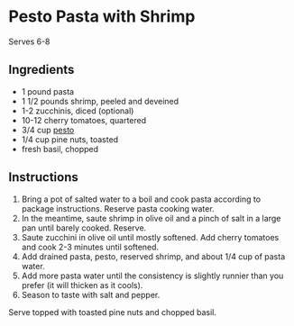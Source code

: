 # Pesto Pasta with Shrimp

Serves 6-8

## Ingredients

- 1 pound pasta
- 1 1/2 pounds shrimp, peeled and deveined
- 1-2 zucchinis, diced (optional)
- 10-12 cherry tomatoes, quartered
- 3/4 cup [pesto](pesto.md)
- 1/4 cup pine nuts, toasted
- fresh basil, chopped

## Instructions

1. Bring a pot of salted water to a boil and cook pasta according to package instructions. Reserve pasta cooking water.
2. In the meantime, saute shrimp in olive oil and a pinch of salt in a large pan until barely cooked. Reserve.
3. Saute zucchini in olive oil until mostly softened. Add cherry tomatoes and cook 2-3 minutes until softened.
4. Add drained pasta, pesto, reserved shrimp, and about 1/4 cup of pasta water.
5. Add more pasta water until the consistency is slightly runnier than you prefer (it will thicken as it cools).
6. Season to taste with salt and pepper.

Serve topped with toasted pine nuts and chopped basil.
